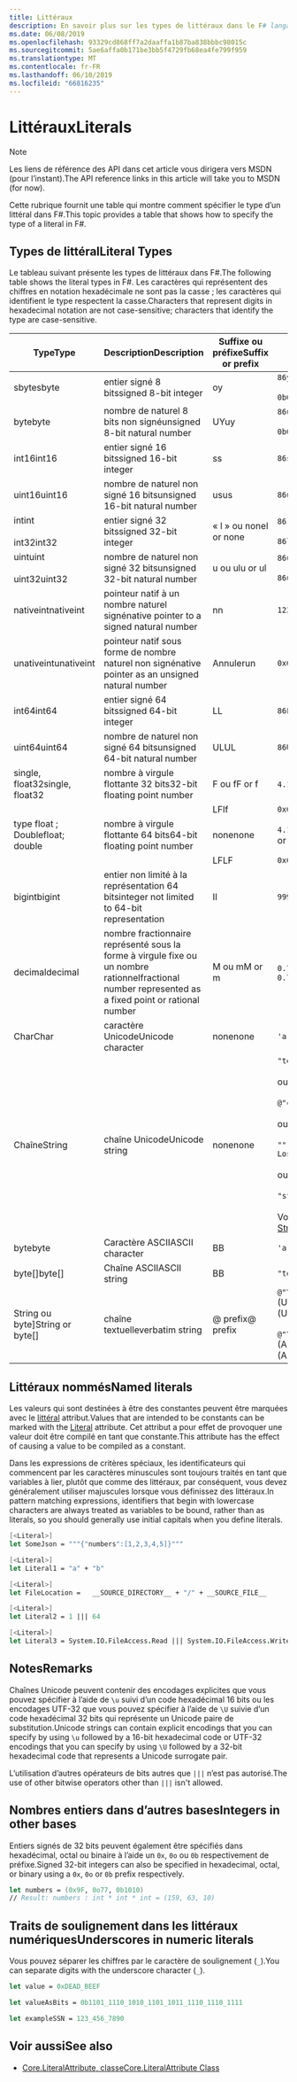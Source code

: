 ```yaml
---
title: Littéraux
description: En savoir plus sur les types de littéraux dans le F# langage de programmation.
ms.date: 06/08/2019
ms.openlocfilehash: 93329cd868ff7a2daaffa1b87ba838bbbc98015c
ms.sourcegitcommit: 5ae6affa0b171be3bb5f4729fb68ea4fe799f959
ms.translationtype: MT
ms.contentlocale: fr-FR
ms.lasthandoff: 06/10/2019
ms.locfileid: "66816235"
---
```

# <a name="literals"></a><span data-ttu-id="59180-103">Littéraux</span><span class="sxs-lookup"><span data-stu-id="59180-103">Literals</span></span>

> [!NOTE]
> <span data-ttu-id="59180-104">Les liens de référence des API dans cet article vous dirigera vers MSDN (pour l’instant).</span><span class="sxs-lookup"><span data-stu-id="59180-104">The API reference links in this article will take you to MSDN (for now).</span></span>

<span data-ttu-id="59180-105">Cette rubrique fournit une table qui montre comment spécifier le type d’un littéral dans F#.</span><span class="sxs-lookup"><span data-stu-id="59180-105">This topic provides a table that shows how to specify the type of a literal in F#.</span></span>

## <a name="literal-types"></a><span data-ttu-id="59180-106">Types de littéral</span><span class="sxs-lookup"><span data-stu-id="59180-106">Literal Types</span></span>

<span data-ttu-id="59180-107">Le tableau suivant présente les types de littéraux dans F#.</span><span class="sxs-lookup"><span data-stu-id="59180-107">The following table shows the literal types in F#.</span></span> <span data-ttu-id="59180-108">Les caractères qui représentent des chiffres en notation hexadécimale ne sont pas la casse ; les caractères qui identifient le type respectent la casse.</span><span class="sxs-lookup"><span data-stu-id="59180-108">Characters that represent digits in hexadecimal notation are not case-sensitive; characters that identify the type are case-sensitive.</span></span>

|<span data-ttu-id="59180-109">Type</span><span class="sxs-lookup"><span data-stu-id="59180-109">Type</span></span>|<span data-ttu-id="59180-110">Description</span><span class="sxs-lookup"><span data-stu-id="59180-110">Description</span></span>|<span data-ttu-id="59180-111">Suffixe ou préfixe</span><span class="sxs-lookup"><span data-stu-id="59180-111">Suffix or prefix</span></span>|<span data-ttu-id="59180-112">Exemples</span><span class="sxs-lookup"><span data-stu-id="59180-112">Examples</span></span>|
|----|-----------|----------------|--------|
|<span data-ttu-id="59180-113">sbyte</span><span class="sxs-lookup"><span data-stu-id="59180-113">sbyte</span></span>|<span data-ttu-id="59180-114">entier signé 8 bits</span><span class="sxs-lookup"><span data-stu-id="59180-114">signed 8-bit integer</span></span>|<span data-ttu-id="59180-115">o</span><span class="sxs-lookup"><span data-stu-id="59180-115">y</span></span>|`86y`<br /><br />`0b00000101y`|
|<span data-ttu-id="59180-116">byte</span><span class="sxs-lookup"><span data-stu-id="59180-116">byte</span></span>|<span data-ttu-id="59180-117">nombre de naturel 8 bits non signé</span><span class="sxs-lookup"><span data-stu-id="59180-117">unsigned 8-bit natural number</span></span>|<span data-ttu-id="59180-118">UY</span><span class="sxs-lookup"><span data-stu-id="59180-118">uy</span></span>|`86uy`<br /><br />`0b00000101uy`|
|<span data-ttu-id="59180-119">int16</span><span class="sxs-lookup"><span data-stu-id="59180-119">int16</span></span>|<span data-ttu-id="59180-120">entier signé 16 bits</span><span class="sxs-lookup"><span data-stu-id="59180-120">signed 16-bit integer</span></span>|<span data-ttu-id="59180-121">s</span><span class="sxs-lookup"><span data-stu-id="59180-121">s</span></span>|`86s`|
|<span data-ttu-id="59180-122">uint16</span><span class="sxs-lookup"><span data-stu-id="59180-122">uint16</span></span>|<span data-ttu-id="59180-123">nombre de naturel non signé 16 bits</span><span class="sxs-lookup"><span data-stu-id="59180-123">unsigned 16-bit natural number</span></span>|<span data-ttu-id="59180-124">us</span><span class="sxs-lookup"><span data-stu-id="59180-124">us</span></span>|`86us`|
|<span data-ttu-id="59180-125">int</span><span class="sxs-lookup"><span data-stu-id="59180-125">int</span></span><br /><br /><span data-ttu-id="59180-126">int32</span><span class="sxs-lookup"><span data-stu-id="59180-126">int32</span></span>|<span data-ttu-id="59180-127">entier signé 32 bits</span><span class="sxs-lookup"><span data-stu-id="59180-127">signed 32-bit integer</span></span>|<span data-ttu-id="59180-128">« l » ou none</span><span class="sxs-lookup"><span data-stu-id="59180-128">l or none</span></span>|`86`<br /><br />`86l`|
|<span data-ttu-id="59180-129">uint</span><span class="sxs-lookup"><span data-stu-id="59180-129">uint</span></span><br /><br /><span data-ttu-id="59180-130">uint32</span><span class="sxs-lookup"><span data-stu-id="59180-130">uint32</span></span>|<span data-ttu-id="59180-131">nombre de naturel non signé 32 bits</span><span class="sxs-lookup"><span data-stu-id="59180-131">unsigned 32-bit natural number</span></span>|<span data-ttu-id="59180-132">u ou ul</span><span class="sxs-lookup"><span data-stu-id="59180-132">u or ul</span></span>|`86u`<br /><br />`86ul`|
|<span data-ttu-id="59180-133">nativeint</span><span class="sxs-lookup"><span data-stu-id="59180-133">nativeint</span></span>|<span data-ttu-id="59180-134">pointeur natif à un nombre naturel signé</span><span class="sxs-lookup"><span data-stu-id="59180-134">native pointer to a signed natural number</span></span>|<span data-ttu-id="59180-135">n</span><span class="sxs-lookup"><span data-stu-id="59180-135">n</span></span>|`123n`|
|<span data-ttu-id="59180-136">unativeint</span><span class="sxs-lookup"><span data-stu-id="59180-136">unativeint</span></span>|<span data-ttu-id="59180-137">pointeur natif sous forme de nombre naturel non signé</span><span class="sxs-lookup"><span data-stu-id="59180-137">native pointer as an unsigned natural number</span></span>|<span data-ttu-id="59180-138">Annuler</span><span class="sxs-lookup"><span data-stu-id="59180-138">un</span></span>|`0x00002D3Fun`|
|<span data-ttu-id="59180-139">int64</span><span class="sxs-lookup"><span data-stu-id="59180-139">int64</span></span>|<span data-ttu-id="59180-140">entier signé 64 bits</span><span class="sxs-lookup"><span data-stu-id="59180-140">signed 64-bit integer</span></span>|<span data-ttu-id="59180-141">L</span><span class="sxs-lookup"><span data-stu-id="59180-141">L</span></span>|`86L`|
|<span data-ttu-id="59180-142">uint64</span><span class="sxs-lookup"><span data-stu-id="59180-142">uint64</span></span>|<span data-ttu-id="59180-143">nombre de naturel non signé 64 bits</span><span class="sxs-lookup"><span data-stu-id="59180-143">unsigned 64-bit natural number</span></span>|<span data-ttu-id="59180-144">UL</span><span class="sxs-lookup"><span data-stu-id="59180-144">UL</span></span>|`86UL`|
|<span data-ttu-id="59180-145">single, float32</span><span class="sxs-lookup"><span data-stu-id="59180-145">single, float32</span></span>|<span data-ttu-id="59180-146">nombre à virgule flottante 32 bits</span><span class="sxs-lookup"><span data-stu-id="59180-146">32-bit floating point number</span></span>|<span data-ttu-id="59180-147">F ou f</span><span class="sxs-lookup"><span data-stu-id="59180-147">F or f</span></span>|<span data-ttu-id="59180-148">`4.14F` ou `4.14f`</span><span class="sxs-lookup"><span data-stu-id="59180-148">`4.14F` or `4.14f`</span></span>|
|||<span data-ttu-id="59180-149">LF</span><span class="sxs-lookup"><span data-stu-id="59180-149">lf</span></span>|`0x00000000lf`|
|<span data-ttu-id="59180-150">type float ; Double</span><span class="sxs-lookup"><span data-stu-id="59180-150">float; double</span></span>|<span data-ttu-id="59180-151">nombre à virgule flottante 64 bits</span><span class="sxs-lookup"><span data-stu-id="59180-151">64-bit floating point number</span></span>|<span data-ttu-id="59180-152">none</span><span class="sxs-lookup"><span data-stu-id="59180-152">none</span></span>|<span data-ttu-id="59180-153">`4.14` ou `2.3E+32` ou `2.3e+32`</span><span class="sxs-lookup"><span data-stu-id="59180-153">`4.14` or `2.3E+32` or `2.3e+32`</span></span>|
|||<span data-ttu-id="59180-154">LF</span><span class="sxs-lookup"><span data-stu-id="59180-154">LF</span></span>|`0x0000000000000000LF`|
|<span data-ttu-id="59180-155">bigint</span><span class="sxs-lookup"><span data-stu-id="59180-155">bigint</span></span>|<span data-ttu-id="59180-156">entier non limité à la représentation 64 bits</span><span class="sxs-lookup"><span data-stu-id="59180-156">integer not limited to 64-bit representation</span></span>|<span data-ttu-id="59180-157">I</span><span class="sxs-lookup"><span data-stu-id="59180-157">I</span></span>|`9999999999999999999999999999I`|
|<span data-ttu-id="59180-158">decimal</span><span class="sxs-lookup"><span data-stu-id="59180-158">decimal</span></span>|<span data-ttu-id="59180-159">nombre fractionnaire représenté sous la forme à virgule fixe ou un nombre rationnel</span><span class="sxs-lookup"><span data-stu-id="59180-159">fractional number represented as a fixed point or rational number</span></span>|<span data-ttu-id="59180-160">M ou m</span><span class="sxs-lookup"><span data-stu-id="59180-160">M or m</span></span>|<span data-ttu-id="59180-161">`0.7833M` ou `0.7833m`</span><span class="sxs-lookup"><span data-stu-id="59180-161">`0.7833M` or `0.7833m`</span></span>|
|<span data-ttu-id="59180-162">Char</span><span class="sxs-lookup"><span data-stu-id="59180-162">Char</span></span>|<span data-ttu-id="59180-163">caractère Unicode</span><span class="sxs-lookup"><span data-stu-id="59180-163">Unicode character</span></span>|<span data-ttu-id="59180-164">none</span><span class="sxs-lookup"><span data-stu-id="59180-164">none</span></span>|`'a'`|
|<span data-ttu-id="59180-165">Chaîne</span><span class="sxs-lookup"><span data-stu-id="59180-165">String</span></span>|<span data-ttu-id="59180-166">chaîne Unicode</span><span class="sxs-lookup"><span data-stu-id="59180-166">Unicode string</span></span>|<span data-ttu-id="59180-167">none</span><span class="sxs-lookup"><span data-stu-id="59180-167">none</span></span>|`"text\n"`<br /><br /><span data-ttu-id="59180-168">ou</span><span class="sxs-lookup"><span data-stu-id="59180-168">or</span></span><br /><br />`@"c:\filename"`<br /><br /><span data-ttu-id="59180-169">ou</span><span class="sxs-lookup"><span data-stu-id="59180-169">or</span></span><br /><br />`"""<book title="Paradise Lost">"""`<br /><br /><span data-ttu-id="59180-170">ou</span><span class="sxs-lookup"><span data-stu-id="59180-170">or</span></span><br /><br />`"string1" + "string2"`<br /><br /><span data-ttu-id="59180-171">Voir aussi [chaînes](Strings.md).</span><span class="sxs-lookup"><span data-stu-id="59180-171">See also [Strings](Strings.md).</span></span>|
|<span data-ttu-id="59180-172">byte</span><span class="sxs-lookup"><span data-stu-id="59180-172">byte</span></span>|<span data-ttu-id="59180-173">Caractère ASCII</span><span class="sxs-lookup"><span data-stu-id="59180-173">ASCII character</span></span>|<span data-ttu-id="59180-174">B</span><span class="sxs-lookup"><span data-stu-id="59180-174">B</span></span>|`'a'B`|
|<span data-ttu-id="59180-175">byte[]</span><span class="sxs-lookup"><span data-stu-id="59180-175">byte[]</span></span>|<span data-ttu-id="59180-176">Chaîne ASCII</span><span class="sxs-lookup"><span data-stu-id="59180-176">ASCII string</span></span>|<span data-ttu-id="59180-177">B</span><span class="sxs-lookup"><span data-stu-id="59180-177">B</span></span>|`"text"B`|
|<span data-ttu-id="59180-178">String ou byte]</span><span class="sxs-lookup"><span data-stu-id="59180-178">String or byte[]</span></span>|<span data-ttu-id="59180-179">chaîne textuelle</span><span class="sxs-lookup"><span data-stu-id="59180-179">verbatim string</span></span>|<span data-ttu-id="59180-180">@ prefix</span><span class="sxs-lookup"><span data-stu-id="59180-180">@ prefix</span></span>|<span data-ttu-id="59180-181">`@"\\server\share"` (Unicode)</span><span class="sxs-lookup"><span data-stu-id="59180-181">`@"\\server\share"` (Unicode)</span></span><br /><br /><span data-ttu-id="59180-182">`@"\\server\share"B` (ASCII)</span><span class="sxs-lookup"><span data-stu-id="59180-182">`@"\\server\share"B` (ASCII)</span></span>|

## <a name="named-literals"></a><span data-ttu-id="59180-183">Littéraux nommés</span><span class="sxs-lookup"><span data-stu-id="59180-183">Named literals</span></span>

<span data-ttu-id="59180-184">Les valeurs qui sont destinées à être des constantes peuvent être marquées avec le [littéral](https://msdn.microsoft.com/library/465f36ce-d146-41c0-b425-679c509cd285) attribut.</span><span class="sxs-lookup"><span data-stu-id="59180-184">Values that are intended to be constants can be marked with the [Literal](https://msdn.microsoft.com/library/465f36ce-d146-41c0-b425-679c509cd285) attribute.</span></span> <span data-ttu-id="59180-185">Cet attribut a pour effet de provoquer une valeur doit être compilé en tant que constante.</span><span class="sxs-lookup"><span data-stu-id="59180-185">This attribute has the effect of causing a value to be compiled as a constant.</span></span>

<span data-ttu-id="59180-186">Dans les expressions de critères spéciaux, les identificateurs qui commencent par les caractères minuscules sont toujours traités en tant que variables à lier, plutôt que comme des littéraux, par conséquent, vous devez généralement utiliser majuscules lorsque vous définissez des littéraux.</span><span class="sxs-lookup"><span data-stu-id="59180-186">In pattern matching expressions, identifiers that begin with lowercase characters are always treated as variables to be bound, rather than as literals, so you should generally use initial capitals when you define literals.</span></span>

```fsharp
[<Literal>]
let SomeJson = """{"numbers":[1,2,3,4,5]}"""

[<Literal>]
let Literal1 = "a" + "b"

[<Literal>]
let FileLocation =   __SOURCE_DIRECTORY__ + "/" + __SOURCE_FILE__

[<Literal>]
let Literal2 = 1 ||| 64

[<Literal>]
let Literal3 = System.IO.FileAccess.Read ||| System.IO.FileAccess.Write
```

## <a name="remarks"></a><span data-ttu-id="59180-187">Notes</span><span class="sxs-lookup"><span data-stu-id="59180-187">Remarks</span></span>

<span data-ttu-id="59180-188">Chaînes Unicode peuvent contenir des encodages explicites que vous pouvez spécifier à l’aide de `\u` suivi d’un code hexadécimal 16 bits ou les encodages UTF-32 que vous pouvez spécifier à l’aide de `\U` suivie d’un code hexadécimal 32 bits qui représente un Unicode paire de substitution.</span><span class="sxs-lookup"><span data-stu-id="59180-188">Unicode strings can contain explicit encodings that you can specify by using `\u` followed by a 16-bit hexadecimal code or UTF-32 encodings that you can specify by using `\U` followed by a 32-bit hexadecimal code that represents a Unicode surrogate pair.</span></span>

<span data-ttu-id="59180-189">L’utilisation d’autres opérateurs de bits autres que `|||` n’est pas autorisé.</span><span class="sxs-lookup"><span data-stu-id="59180-189">The use of other bitwise operators other than `|||` isn't allowed.</span></span>

## <a name="integers-in-other-bases"></a><span data-ttu-id="59180-190">Nombres entiers dans d’autres bases</span><span class="sxs-lookup"><span data-stu-id="59180-190">Integers in other bases</span></span>

<span data-ttu-id="59180-191">Entiers signés de 32 bits peuvent également être spécifiés dans hexadécimal, octal ou binaire à l’aide un `0x`, `0o` ou `0b` respectivement de préfixe.</span><span class="sxs-lookup"><span data-stu-id="59180-191">Signed 32-bit integers can also be specified in hexadecimal, octal, or binary using a `0x`, `0o` or `0b` prefix respectively.</span></span>

```fsharp
let numbers = (0x9F, 0o77, 0b1010)
// Result: numbers : int * int * int = (159, 63, 10)
```

## <a name="underscores-in-numeric-literals"></a><span data-ttu-id="59180-192">Traits de soulignement dans les littéraux numériques</span><span class="sxs-lookup"><span data-stu-id="59180-192">Underscores in numeric literals</span></span>

<span data-ttu-id="59180-193">Vous pouvez séparer les chiffres par le caractère de soulignement (`_`).</span><span class="sxs-lookup"><span data-stu-id="59180-193">You can separate digits with the underscore character (`_`).</span></span>

```fsharp
let value = 0xDEAD_BEEF

let valueAsBits = 0b1101_1110_1010_1101_1011_1110_1110_1111

let exampleSSN = 123_456_7890
```

## <a name="see-also"></a><span data-ttu-id="59180-194">Voir aussi</span><span class="sxs-lookup"><span data-stu-id="59180-194">See also</span></span>

- [<span data-ttu-id="59180-195">Core.LiteralAttribute, classe</span><span class="sxs-lookup"><span data-stu-id="59180-195">Core.LiteralAttribute Class</span></span>](https://msdn.microsoft.com/visualfsharpdocs/conceptual/core.literalattribute-class-%5bfsharp%5d)
